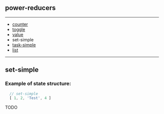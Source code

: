 ## power-reducers

---

- [counter](docs/counter.md)
- [toggle](docs/toggle.md)
- [value](docs/value.md)
- set-simple
- [task-simple](docs/task-simple.md)
- [list](docs/list.md)

---

## set-simple

### Example of state structure:
```js
  // set-simple
  [ 1, 2, 'Test', 4 ]
```

TODO